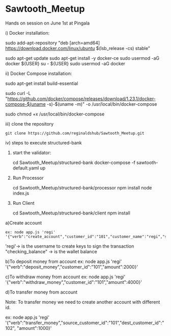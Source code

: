 # Sawtooth_Meetup
Hands on session on June 1st at Pingala

i) Docker installation:
   
 sudo add-apt-repository "deb [arch=amd64] https://download.docker.com/linux/ubuntu $(lsb_release -cs) stable"

 sudo apt-get update
 sudo apt-get install -y docker-ce
 sudo usermod -aG docker ${USER}
 su - ${USER} 
 sudo usermod -aG docker <username>

ii) Docker Compose installation:

 sudo apt-get install build-essential

 sudo curl -L "https://github.com/docker/compose/releases/download/1.23.1/docker-compose-$(uname -s)-$(uname -m)" -o /usr/local/bin/docker-compose

 sudo chmod +x /usr/local/bin/docker-compose


iii) clone the repository

    git clone https://github.com/reginaldshub/Sawtooth_Meetup.git

    
iv) steps to execute structured-bank

 1) start the validator:

    cd Sawtooth_Meetup/structured-bank
    docker-compose -f sawtooth-default.yaml up

2) Run Processor

   cd Sawtooth_Meetup/structured-bank/processor
   npm install
   node index.js

3) Run Client

   cd Sawtooth_Meetup/structured-bank/client
   npm install

  a)Create account

    ex: node app.js 'regi' '{"verb":"create_account","customer_id":"101","customer_name":"regi","savings_balance":5000,"checking_balance":3000}'

   'regi'-> is the username  to create keys to sign the transaction
   "checking_balance" -> is the wallet balance

  b)To deposit money from account
    ex: node app.js 'regi' '{"verb":"deposit_money","customer_id":"101","amount":2000}'

  c)To withdraw money from account
  ex: node app.js 'regi' '{"verb":"withdraw_money","customer_id":"101","amount":4000}'

  d)To transfer money from account

   Note: To transfer money  we need to create another account  with  different id.

   ex: node app.js 'regi' '{"verb":"transfer_money","source_customer_id":"101","dest_customer_id":"102", "amount":1000}'


